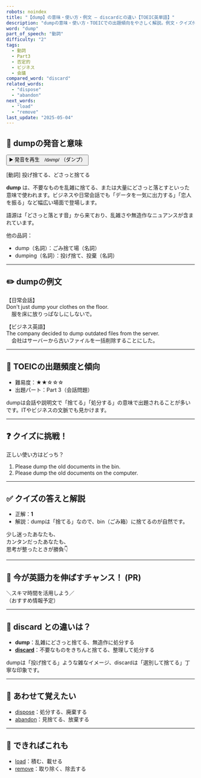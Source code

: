 ```yaml
---
robots: noindex
title: "【dump】の意味・使い方・例文 ― discardとの違い【TOEIC英単語】"
description: "dumpの意味・使い方・TOEICでの出題傾向をやさしく解説。例文・クイズ付きでdiscardとの違いもわかりやすく学べます。"
word: "dump"
part_of_speech: "動詞"
difficulty: "2"
tags:
  - 動詞
  - Part3
  - 否定的
  - ビジネス
  - 会議
compared_word: "discard"
related_words:
  - "dispose"
  - "abandon"
next_words:
  - "load"
  - "remove"
last_update: "2025-05-04"
---
```


## 🔰 dumpの発音と意味

<button class="play-audio" onclick="playTTS('dump')">
  <span class="play-audio-main">
    ▶️ 発音を再生　/dʌmp/
  </span>
  <span class="play-audio-sub">
    （ダンプ）
  </span>
</button>

[動詞] 投げ捨てる、どさっと捨てる

**dump** は、不要なものを乱雑に捨てる、または大量にどさっと落とすといった意味で使われます。ビジネスや日常会話でも「データを一気に出力する」「恋人を振る」など幅広い場面で登場します。

語源は「どさっと落とす音」から来ており、乱雑さや無造作なニュアンスが含まれています。

他の品詞：  
- dump（名詞）：ごみ捨て場（名詞）
- dumping（名詞）：投げ捨て、投棄（名詞）

---

## ✏️ dumpの例文

【日常会話】  
Don't just dump your clothes on the floor.  
　服を床に放りっぱなしにしないで。

【ビジネス英語】  
The company decided to dump outdated files from the server.  
　会社はサーバーから古いファイルを一括削除することにした。

---

## 🎯 TOEICの出題頻度と傾向

- 難易度：★★☆☆☆
- 出題パート：Part 3（会話問題）

dumpは会話や説明文で「捨てる」「処分する」の意味で出題されることが多いです。ITやビジネスの文脈でも見かけます。

---

## ❓ クイズに挑戦！

正しい使い方はどっち？

1. Please dump the old documents in the bin.  
2. Please dump the old documents on the computer.

---

## ✅ クイズの答えと解説

- 正解：**1**
- 解説：dumpは「捨てる」なので、bin（ごみ箱）に捨てるのが自然です。

少し迷ったあなたも、  
カンタンだったあなたも、  
思考が整ったときが勝負👇️

---

## 🚀 今が英語力を伸ばすチャンス！ (PR)

<div class="info-center">
＼スキマ時間を活用しよう／<br>  
（おすすめ情報予定）
</div>

---

## 🤔  discard との違いは？

- **dump**：乱雑にどさっと捨てる、無造作に処分する
- **[discard](/word/discard/)**：不要なものをきちんと捨てる、整理して処分する

dumpは「投げ捨てる」ような雑なイメージ、discardは「選別して捨てる」丁寧な印象です。

---

## 🧩 あわせて覚えたい

- [dispose](/word/dispose/)：処分する、廃棄する
- [abandon](/word/abandon/)：見捨てる、放棄する

---

## 📖 できればこれも

- [load](/word/load/)：積む、載せる
- [remove](/word/remove/)：取り除く、除去する

<!-- cvid: aid33_bid06 -->
